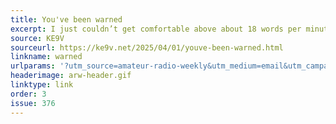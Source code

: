 ```yaml
---
title: You've been warned
excerpt: I just couldn’t get comfortable above about 18 words per minute.
source: KE9V
sourceurl: https://ke9v.net/2025/04/01/youve-been-warned.html
linkname: warned
urlparams: '?utm_source=amateur-radio-weekly&utm_medium=email&utm_campaign=newsletter'
headerimage: arw-header.gif
linktype: link
order: 3
issue: 376
---
```

